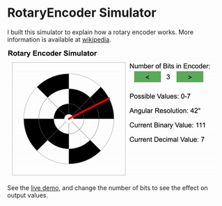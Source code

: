 # RotaryEncoder Simulator
I built this simulator to explain how a rotary encoder works. More information is available at [wikipedia](https://en.wikipedia.org/wiki/Rotary_encoder).

![Rotary Encoder Demo](rotary.gif "Rotary Encoder Demo")

See the [live demo](https://gmarzloff.github.io/RotaryEncoder/), and change the number of bits to see the effect on output values.

